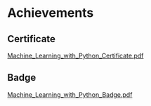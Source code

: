 

# Achievements
## Certificate
[Machine_Learning_with_Python_Certificate.pdf](https://prod-files-secure.s3.us-west-2.amazonaws.com/03e82b26-cccb-4906-bb56-adabcbdc0655/0f35a87e-0c16-48ac-af62-4e4cc34c6a19/Machine_Learning_with_Python_Certificate.pdf?X-Amz-Algorithm=AWS4-HMAC-SHA256&X-Amz-Content-Sha256=UNSIGNED-PAYLOAD&X-Amz-Credential=ASIAZI2LB466T2EB5GZY%2F20250202%2Fus-west-2%2Fs3%2Faws4_request&X-Amz-Date=20250202T161638Z&X-Amz-Expires=3600&X-Amz-Security-Token=IQoJb3JpZ2luX2VjEOT%2F%2F%2F%2F%2F%2F%2F%2F%2F%2FwEaCXVzLXdlc3QtMiJHMEUCIQDU2NOhyCku1wxwFN9frwFMYXxGlJSj6CECAigARRIUqwIgOV2nG%2F5%2BBIyDJUDDCaXN71hfggreZZGYd4pUnxMIwckqiAQI7f%2F%2F%2F%2F%2F%2F%2F%2F%2F%2FARAAGgw2Mzc0MjMxODM4MDUiDHX9vPZHr41wMKavaircA9amiIgIy3OI6jUIRYufApVm81cn4bPazM5T5mb5CC3mFZs2o1HnxI2fEPesRIHhmNEcwVHegI%2BBuvVwQU2nQG1XgJeeTQm86Z%2Bv%2BrJQ69mT%2Bjqe9kUU1Vj6q2apaaFYHdHuq4g29uNi%2BkO0ONm0CFuyTgPgP2Dy1At8ydZBqZ6eyJX8q%2FmGFJQjayBE1UnpaJHjhT4c0wushLHBpRu6yNJ4vmEo96XzM32v1gmNGccgggEo8CdNcqcAj9KVzmXig8QpHa7x8UPvYICMehhiY8IqrkfW6F48eQ22bLUm%2BrQbN8vCFgMMpH9vi3DLO5M%2BPs1l8KW3ooG2N578FKL0uucXUfcKg40zWMlcDl147jMOu4bs19%2F2G0HuaCY8vogfSlZiN8iO6ZFrU%2Bks1zBmzS6fvLKTN7qurcJNvMH1PT1o6OaLIrkZo4SBFViivpJsIKNlFrfcxop1NXLr%2BKkfvu%2BWTqVs%2Fu8m9eRW7WNk36vDADry0XTQEkfs%2Bmm7v8K914E%2BLeTu%2BAT33NciHTvFkvtRlpcZ4QkLwtJEXeaBD5scztgol0MukHUUs5vmgtQ6cw%2FIY%2Fo6dXBXiymTTdUyW9pVihzTM76l4ViEbgrDxhUUoUiPLrm4fnBYgfIUMN%2B0%2FbwGOqUBpRj%2F8LGp7B7NQss30mzyLGvqYxvC8TClbJOGSIj%2FNRet0aSYPNHiDHa826hvw9jmOwU3QZdqVJMO79fmFT%2FKax5rKPnjK%2Bk%2FS%2FzY3F8T1dQqkfSUw2YGbdGTr%2F3l6Fc1%2FbEIaMrjShrevdzqWUQFhaWRxpWB%2Bk38DNmF8TT2PhDe1aMkgkPBdF66GfViLoD%2F1XfDi7pROTMJ2TNp%2BXEAXtZhMxgE&X-Amz-Signature=96cbc14342aa2acb9bf33b6baa313c4552f9e000cc5316ad1ab34aed34b98f1e&X-Amz-SignedHeaders=host&x-id=GetObject)
## Badge
[Machine_Learning_with_Python_Badge.pdf](https://prod-files-secure.s3.us-west-2.amazonaws.com/03e82b26-cccb-4906-bb56-adabcbdc0655/ff622a22-73d6-44e3-9c7b-e89a8e61b7aa/Machine_Learning_with_Python_Badge.pdf?X-Amz-Algorithm=AWS4-HMAC-SHA256&X-Amz-Content-Sha256=UNSIGNED-PAYLOAD&X-Amz-Credential=ASIAZI2LB466T2EB5GZY%2F20250202%2Fus-west-2%2Fs3%2Faws4_request&X-Amz-Date=20250202T161638Z&X-Amz-Expires=3600&X-Amz-Security-Token=IQoJb3JpZ2luX2VjEOT%2F%2F%2F%2F%2F%2F%2F%2F%2F%2FwEaCXVzLXdlc3QtMiJHMEUCIQDU2NOhyCku1wxwFN9frwFMYXxGlJSj6CECAigARRIUqwIgOV2nG%2F5%2BBIyDJUDDCaXN71hfggreZZGYd4pUnxMIwckqiAQI7f%2F%2F%2F%2F%2F%2F%2F%2F%2F%2FARAAGgw2Mzc0MjMxODM4MDUiDHX9vPZHr41wMKavaircA9amiIgIy3OI6jUIRYufApVm81cn4bPazM5T5mb5CC3mFZs2o1HnxI2fEPesRIHhmNEcwVHegI%2BBuvVwQU2nQG1XgJeeTQm86Z%2Bv%2BrJQ69mT%2Bjqe9kUU1Vj6q2apaaFYHdHuq4g29uNi%2BkO0ONm0CFuyTgPgP2Dy1At8ydZBqZ6eyJX8q%2FmGFJQjayBE1UnpaJHjhT4c0wushLHBpRu6yNJ4vmEo96XzM32v1gmNGccgggEo8CdNcqcAj9KVzmXig8QpHa7x8UPvYICMehhiY8IqrkfW6F48eQ22bLUm%2BrQbN8vCFgMMpH9vi3DLO5M%2BPs1l8KW3ooG2N578FKL0uucXUfcKg40zWMlcDl147jMOu4bs19%2F2G0HuaCY8vogfSlZiN8iO6ZFrU%2Bks1zBmzS6fvLKTN7qurcJNvMH1PT1o6OaLIrkZo4SBFViivpJsIKNlFrfcxop1NXLr%2BKkfvu%2BWTqVs%2Fu8m9eRW7WNk36vDADry0XTQEkfs%2Bmm7v8K914E%2BLeTu%2BAT33NciHTvFkvtRlpcZ4QkLwtJEXeaBD5scztgol0MukHUUs5vmgtQ6cw%2FIY%2Fo6dXBXiymTTdUyW9pVihzTM76l4ViEbgrDxhUUoUiPLrm4fnBYgfIUMN%2B0%2FbwGOqUBpRj%2F8LGp7B7NQss30mzyLGvqYxvC8TClbJOGSIj%2FNRet0aSYPNHiDHa826hvw9jmOwU3QZdqVJMO79fmFT%2FKax5rKPnjK%2Bk%2FS%2FzY3F8T1dQqkfSUw2YGbdGTr%2F3l6Fc1%2FbEIaMrjShrevdzqWUQFhaWRxpWB%2Bk38DNmF8TT2PhDe1aMkgkPBdF66GfViLoD%2F1XfDi7pROTMJ2TNp%2BXEAXtZhMxgE&X-Amz-Signature=ea2adfb025dd7d00e1f889cc46331a30ef71c531e9790371e289bda65b3c264f&X-Amz-SignedHeaders=host&x-id=GetObject)